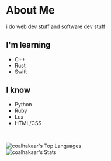 # About Me
i do web dev stuff and software dev stuff

## I'm learning
- C++
- Rust
- Swift

## I know
- Python
- Ruby
- Lua
- HTML/CSS
</br>

![coalhakaar's Top Languages](https://github-readme-stats.vercel.app/api/top-langs/?username=coalhakaar&theme=dark&show_icons=true&hide_border=false&layout=compact)
</br>
![coalhakaar's Stats](https://github-readme-stats.vercel.app/api?username=coalhakaar&theme=dark&show_icons=true&hide_border=false&count_private=true)
